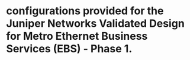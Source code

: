 # configurations provided for the Juniper Networks Validated Design for Metro Ethernet Business Services (EBS) - Phase 1.
